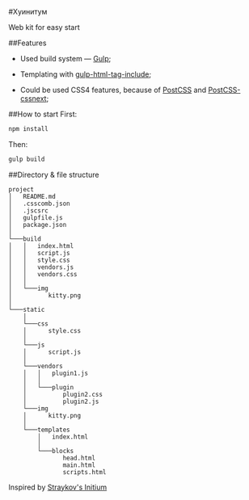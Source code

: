 #Хуинитум

Web kit for easy start

##Features
- Used build system — [Gulp](http://gulpjs.com/);

- Templating with [gulp-html-tag-include](https://www.npmjs.com/package/gulp-html-tag-include);

- Could be used CSS4 features, because of [PostCSS](https://github.com/postcss/postcss) and [PostCSS-cssnext](https://github.com/MoOx/postcss-cssnext);

##How to start
First:
```bash
npm install
```
Then:
```bash
gulp build
```
##Directory & file structure
```
project
│   README.md
│   .csscomb.json
│   .jscsrc
│   gulpfile.js
│   package.json
│
└───build
│   │   index.html
│   │   script.js
│   │   style.css
│   │   vendors.js
│   │   vendors.css
│   │
│   └───img
│          kitty.png
│
└───static
    │
    └───css
    │      style.css
    │
    └───js
    │      script.js
    │
    └───vendors
    │   │   plugin1.js
    │   │
    │   └───plugin
    │          plugin2.css
    │          plugin2.js
    └───img
    │      kitty.png
    │
    └───templates
        │   index.html
        │
        └───blocks
               head.html
               main.html
               scripts.html
```

Inspired by [Straykov's Initium](https://github.com/straykov/initium)
